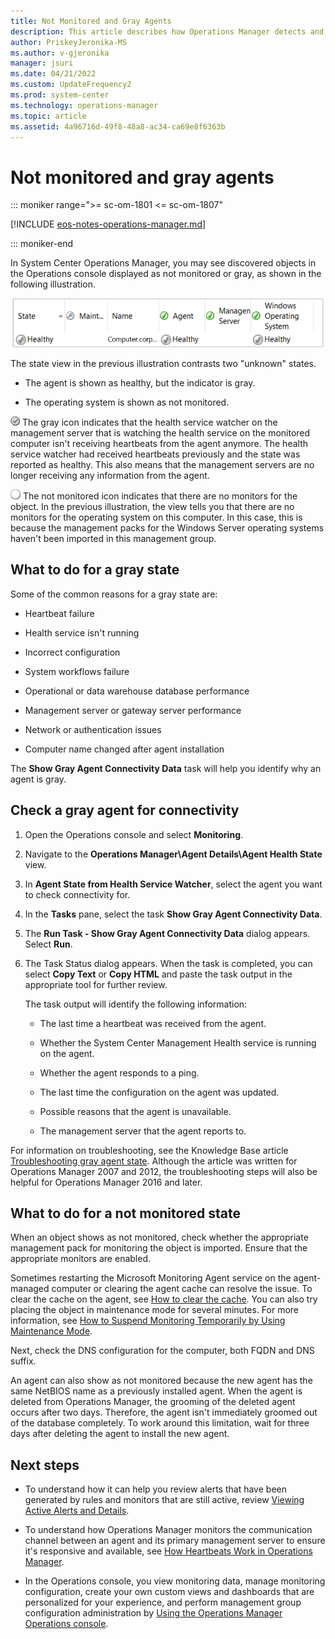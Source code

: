 ```yaml
---
title: Not Monitored and Gray Agents
description: This article describes how Operations Manager detects and reports when an agent isn't communicating and reporting monitoring data as expected.
author: PriskeyJeronika-MS
ms.author: v-gjeronika
manager: jsuri
ms.date: 04/21/2022
ms.custom: UpdateFrequency2
ms.prod: system-center
ms.technology: operations-manager
ms.topic: article
ms.assetid: 4a96716d-49f8-48a8-ac34-ca69e8f6363b
---
```


# Not monitored and gray agents

::: moniker range=">= sc-om-1801 <= sc-om-1807"

[!INCLUDE [eos-notes-operations-manager.md](../includes/eos-notes-operations-manager.md)]

::: moniker-end

In System Center Operations Manager, you may see discovered objects in the Operations console displayed as not monitored or gray, as shown in the following illustration.  

![Illustration showing State view showing "not monitored".](./media/manage-agents-not-healthy/om2016-operations-console-windowscomputer-healthstate.png)  

The state view in the previous illustration contrasts two "unknown" states.  

-   The agent is shown as healthy, but the indicator is gray.  

-   The operating system is shown as not monitored.  

![Screenshot of Grayed-out healthy icon.](./media/manage-agents-not-healthy/om2016-healthygrayicon.png) The gray icon indicates that the health service watcher on the management server that is watching the health service on the monitored computer isn't receiving heartbeats from the agent anymore. The health service watcher had received heartbeats previously and the state was reported as healthy.  This also means that the management servers are no longer receiving any information from the agent.  

![Screenshot of White button indicates unknown status.](./media/manage-agents-not-healthy/om2016-unknownicon.png) The not monitored icon indicates that there are no monitors for the object. In the previous illustration, the view tells you that there are no monitors for the operating system on this computer. In this case, this is because the management packs for the Windows Server operating systems haven't been imported in this management group.  

## What to do for a gray state  
Some of the common reasons for a gray state are:  

-   Heartbeat failure  

-   Health service isn't running  

-   Incorrect configuration  

-   System workflows failure  

-   Operational or data warehouse database performance  

-   Management server or gateway server performance  

-   Network or authentication issues  

-   Computer name changed after agent installation

The **Show Gray Agent Connectivity Data** task will help you identify why an agent is gray.  

## Check a gray agent for connectivity  

1.  Open the Operations console and select **Monitoring**.  

2.  Navigate to the **Operations Manager\Agent Details\Agent Health State** view.  

3.  In **Agent State from Health Service Watcher**, select the agent you want to check connectivity for.  

4.  In the **Tasks** pane, select the task **Show Gray Agent Connectivity Data**.  

5.  The **Run Task - Show Gray Agent Connectivity Data** dialog appears. Select **Run**.  

6.  The Task Status dialog appears. When the task is completed, you can select **Copy Text** or **Copy HTML** and paste the task output in the appropriate tool for further review.  

    The task output will identify the following information:  

    -   The last time a heartbeat was received from the agent.  

    -   Whether the System Center Management Health service is running on the agent.  

    -   Whether the agent responds to a ping.  

    -   The last time the configuration on the agent was updated.  

    -   Possible reasons that the agent is unavailable.  

    -   The management server that the agent reports to.  

For information on troubleshooting, see the Knowledge Base article [Troubleshooting gray agent state](https://support.microsoft.com/kb/2288515). Although the article was written for Operations Manager 2007 and 2012, the troubleshooting steps will also be helpful for Operations Manager 2016 and later.  

## What to do for a not monitored state  
When an object shows as not monitored, check whether the appropriate management pack for monitoring the object is imported. Ensure that the appropriate monitors are enabled.  

Sometimes restarting the Microsoft Monitoring Agent service on the agent-managed computer or clearing the agent cache can resolve the issue. To clear the cache on the agent, see [How to clear the cache](manage-clear-healthservice-cache.md). You can also try placing the object in maintenance mode for several minutes. For more information, see [How to Suspend Monitoring Temporarily by Using Maintenance Mode](manage-maintenance-mode-overview.md).  

Next, check the DNS configuration for the computer, both FQDN and DNS suffix.  

An agent can also show as not monitored because the new agent has the same NetBIOS name as a previously installed agent. When the agent is deleted from Operations Manager, the grooming of the deleted agent occurs after two days. Therefore, the agent isn't immediately groomed out of the database completely. To work around this limitation, wait for three days after deleting the agent to install the new agent.  

## Next steps

-  To understand how it can help you review alerts that have been generated by rules and monitors that are still active, review [Viewing Active Alerts and Details](manage-alert-view-alerts-details.md).  

-  To understand how Operations Manager monitors the communication channel between an agent and its primary management server to ensure it's responsive and available, see [How Heartbeats Work in Operations Manager](manage-agent-heartbeat-overview.md).

- In the Operations console, you view monitoring data, manage monitoring configuration, create your own custom views and dashboards that are personalized for your experience, and perform management group configuration administration by [Using the Operations Manager Operations console](manage-consoles-overview.md).
